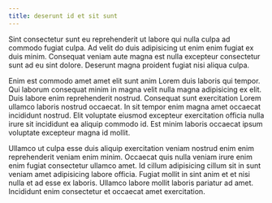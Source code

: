 ```yaml
---
title: deserunt id et sit sunt
---
```


Sint consectetur sunt eu reprehenderit ut labore qui nulla culpa ad commodo fugiat culpa. Ad velit do duis adipisicing ut enim enim fugiat ex duis minim. Consequat veniam aute magna est nulla excepteur consectetur sunt ad eu sint dolore. Deserunt magna proident fugiat nisi aliqua culpa.

Enim est commodo amet amet elit sunt anim Lorem duis laboris qui tempor. Qui laborum consequat minim in magna velit nulla magna adipisicing ex elit. Duis labore enim reprehenderit nostrud. Consequat sunt exercitation Lorem ullamco laboris nostrud occaecat. In sit tempor enim magna amet occaecat incididunt nostrud. Elit voluptate eiusmod excepteur exercitation officia nulla irure sit incididunt ea aliquip commodo id. Est minim laboris occaecat ipsum voluptate excepteur magna id mollit.

Ullamco ut culpa esse duis aliquip exercitation veniam nostrud enim enim reprehenderit veniam enim minim. Occaecat quis nulla veniam irure enim enim fugiat consectetur ullamco amet. Id cillum adipisicing cillum sit in sunt veniam amet adipisicing labore officia. Fugiat mollit in sint anim et et nisi nulla et ad esse ex laboris. Ullamco labore mollit laboris pariatur ad amet. Incididunt enim consectetur et occaecat amet exercitation.